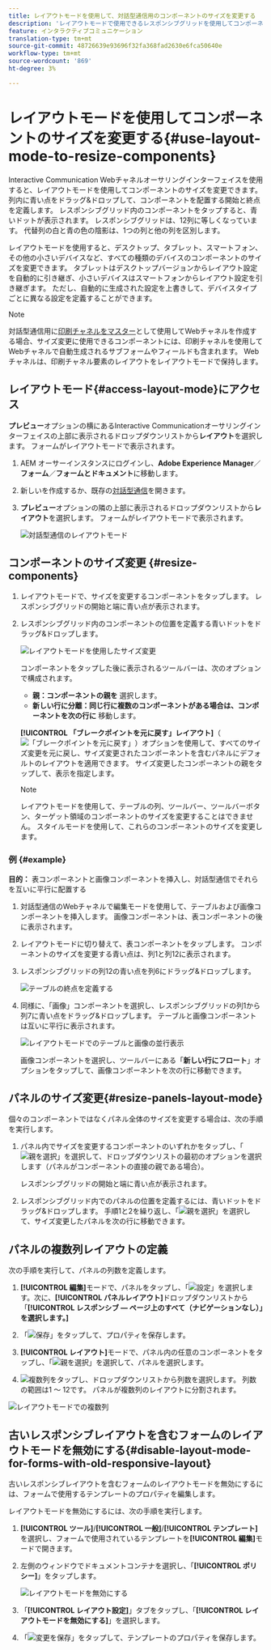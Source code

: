 ```yaml
---
title: レイアウトモードを使用して、対話型通信用のコンポーネントのサイズを変更する
description: 'レイアウトモードで使用できるレスポンシブグリッドを使用してコンポーネントの位置を定義 '
feature: インタラクティブコミュニケーション
translation-type: tm+mt
source-git-commit: 48726639e93696f32fa368fad2630e6fca50640e
workflow-type: tm+mt
source-wordcount: '869'
ht-degree: 3%

---
```



# レイアウトモードを使用してコンポーネントのサイズを変更する{#use-layout-mode-to-resize-components}

Interactive Communication Webチャネルオーサリングインターフェイスを使用すると、レイアウトモードを使用してコンポーネントのサイズを変更できます。 列内に青い点をドラッグ&amp;ドロップして、コンポーネントを配置する開始と終点を定義します。 レスポンシブグリッド内のコンポーネントをタップすると、青いドットが表示されます。 レスポンシブグリッドは、12列に等しくなっています。 代替列の白と青の色の陰影は、1つの列と他の列を区別します。

レイアウトモードを使用すると、デスクトップ、タブレット、スマートフォン、その他の小さいデバイスなど、すべての種類のデバイスのコンポーネントのサイズを変更できます。 タブレットはデスクトップバージョンからレイアウト設定を自動的に引き継ぎ、小さいデバイスはスマートフォンからレイアウト設定を引き継ぎます。 ただし、自動的に生成された設定を上書きして、デバイスタイプごとに異なる設定を定義することができます。

>[!NOTE]
>
>対話型通信用に[印刷チャネルをマスター](../../forms/using/create-interactive-communication.md)として使用してWebチャネルを作成する場合、サイズ変更に使用できるコンポーネントには、印刷チャネルを使用してWebチャネルで自動生成されるサブフォームやフィールドも含まれます。 Webチャネルは、印刷チャネル要素のレイアウトをレイアウトモードで保持します。

## レイアウトモード{#access-layout-mode}にアクセス

**プレビュー**&#x200B;オプションの横にあるInteractive Communicationオーサリングインターフェイスの上部に表示されるドロップダウンリストから&#x200B;**レイアウト**&#x200B;を選択します。 フォームがレイアウトモードで表示されます。

1. AEM オーサーインスタンスにログインし、**Adobe Experience Manager**／**フォーム**／**フォームとドキュメント**&#x200B;に移動します。
1. 新しいを作成するか、既存の[対話型通信](../../forms/using/create-interactive-communication.md)を開きます。
1. **プレビュー**&#x200B;オプションの隣の上部に表示されるドロップダウンリストから&#x200B;**レイアウト**&#x200B;を選択します。 フォームがレイアウトモードで表示されます。

   ![対話型通信のレイアウトモード](assets/layout_mode_ic_new.png)

## コンポーネントのサイズ変更 {#resize-components}

1. レイアウトモードで、サイズを変更するコンポーネントをタップします。 レスポンシブグリッドの開始と端に青い点が表示されます。
1. レスポンシブグリッド内のコンポーネントの位置を定義する青いドットをドラッグ&amp;ドロップします。

   ![レイアウトモードを使用したサイズ変更](assets/layout_mode_resize_new_updated.png)

   コンポーネントをタップした後に表示されるツールバーは、次のオプションで構成されます。

   * **親：コンポーネントの親を** 選択します。
   * **新しい行に分離：同じ行に複数のコンポーネントがある場合は、コンポーネントを次の行に** 移動します。

   **[!UICONTROL 「ブレークポイントを元に戻す」レイアウト]**（![「ブレークポイントを元に戻す」](assets/reverttopreviouslypublishedversion.png)）オプションを使用して、すべてのサイズ変更を元に戻し、サイズ変更されたコンポーネントを含むパネルにデフォルトのレイアウトを適用できます。 サイズ変更したコンポーネントの親をタップして、表示を指定します。

   >[!NOTE]
   >
   >レイアウトモードを使用して、テーブルの列、ツールバー、ツールバーボタン、ターゲット領域のコンポーネントのサイズを変更することはできません。 スタイルモードを使用して、これらのコンポーネントのサイズを変更します。

### 例 {#example}

**目的：** 表コンポーネントと画像コンポーネントを挿入し、対話型通信でそれらを互いに平行に配置する

1. 対話型通信のWebチャネルで編集モードを使用して、テーブルおよび画像コンポーネントを挿入します。 画像コンポーネントは、表コンポーネントの後に表示されます。
1. レイアウトモードに切り替えて、表コンポーネントをタップします。 コンポーネントのサイズを変更する青い点は、列1と列12に表示されます。
1. レスポンシブグリッドの列12の青い点を列6にドラッグ&amp;ドロップします。

   ![テーブルの終点を定義する](assets/layout_mode_end_point_table_new.png)

1. 同様に、「画像」コンポーネントを選択し、レスポンシブグリッドの列1から列7に青い点をドラッグ&amp;ドロップします。 テーブルと画像コンポーネントは互いに平行に表示されます。

   ![レイアウトモードでのテーブルと画像の並行表示](assets/table_image_parallel_new.png)

   画像コンポーネントを選択し、ツールバーにある「**新しい行にフロート**」オプションをタップして、画像コンポーネントを次の行に移動できます。

## パネルのサイズ変更{#resize-panels-layout-mode}

個々のコンポーネントではなくパネル全体のサイズを変更する場合は、次の手順を実行します。

1. パネル内でサイズを変更するコンポーネントのいずれかをタップし、「![親を選択](assets/select_parent_icon.svg)」を選択して、ドロップダウンリストの最初のオプションを選択します（パネルがコンポーネントの直接の親である場合）。

   レスポンシブグリッドの開始と端に青い点が表示されます。

1. レスポンシブグリッド内でのパネルの位置を定義するには、青いドットをドラッグ&amp;ドロップします。
手順1と2を繰り返し、「![親を選択](assets/float_to_new_line_icon.svg)」を選択して、サイズ変更したパネルを次の行に移動できます。

## パネルの複数列レイアウトの定義

次の手順を実行して、パネルの列数を定義します。

1. **[!UICONTROL 編集]**&#x200B;モードで、パネルをタップし、「![設定](assets/configure_icon.png)」を選択します。次に、**[!UICONTROL パネルレイアウト]**&#x200B;ドロップダウンリストから「**[!UICONTROL レスポンシブ — ページ上のすべて（ナビゲーションなし）」を選択します。]**

1. 「![保存](assets/save_icon.svg)」をタップして、プロパティを保存します。

1. **[!UICONTROL レイアウト]**&#x200B;モードで、パネル内の任意のコンポーネントをタップし、「![親を選択](assets/select_parent_icon.svg)」を選択して、パネルを選択します。

1. ![複数列](assets/multi-column.svg)をタップし、ドロップダウンリストから列数を選択します。 列数の範囲は1 ～ 12です。 パネルが複数列のレイアウトに分割されます。

![レイアウトモードでの複数列](assets/multi-column-layout.png)

## 古いレスポンシブレイアウトを含むフォームのレイアウトモードを無効にする{#disable-layout-mode-for-forms-with-old-responsive-layout}

古いレスポンシブレイアウトを含むフォームのレイアウトモードを無効にするには、フォームで使用するテンプレートのプロパティを編集します。

レイアウトモードを無効にするには、次の手順を実行します。

1. **[!UICONTROL ツール]**/**[!UICONTROL 一般]**/**[!UICONTROL テンプレート]**&#x200B;を選択し、フォームで使用されているテンプレートを&#x200B;**[!UICONTROL 編集]**&#x200B;モードで開きます。
1. 左側のウィンドウでドキュメントコンテナを選択し、「**[!UICONTROL ポリシー]**」をタップします。

   ![レイアウトモードを無効にする](assets/policy_disable_layout_mode.png)

1. 「**[!UICONTROL レイアウト設定]**」タブをタップし、「**[!UICONTROL レイアウトモードを無効にする]**」を選択します。
1. 「![変更を保存](assets/save_icon.png)」をタップして、テンプレートのプロパティを保存します。

